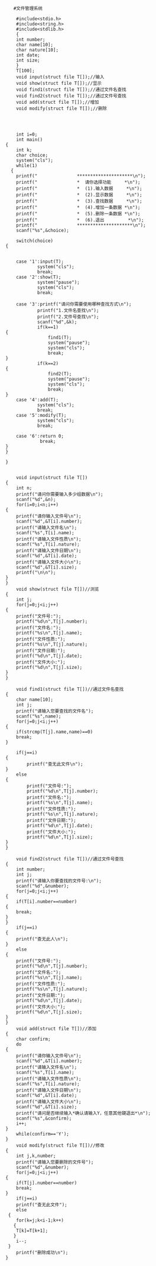            #文件管理系统 
           
            #include<stdio.h>
            #include<string.h>
            #include<stdlib.h>
            {
            int number;
            char name[10];
            char nature[10];
            int date;
            int size;
            }   
            T[100];
            void input(struct file T[]);//输入
            void show(struct file T[]);//显示
            void find1(struct file T[]);//通过文件名查找
            void find2(struct file T[]);//通过文件号查找
            void add(struct file T[]);//增加
            void modify(struct file T[]);//删除




            int i=0;
            int main()
        {
            int k;
            char choice;
            system("cls");
            while(1)
          {
            printf("               *********************\n");
            printf("               *  请你选择功能     *\n");
            printf("               *  (1).输入数据     *\n");
            printf("               *  (2).显示数据     *\n");
            printf("               *  (3).查找数据     *\n");
            printf("               *  (4).增加一条数据 *\n");
            printf("               *  (5).删除一条数据 *\n");
            printf("               *  (6).退出         *\n");
            printf("               *********************\n");
            scanf("%s",&choice);

            switch(choice)
        {


            case '1':input(T);
                    system("cls");
                    break;
            case '2':show(T);
                    system("pause");
                    system("cls");
                    break;

            case '3':printf("请问你需要使用哪种查找方式\n");
                    printf("1.文件名查找\n");
                    printf("2.文件号查找\n");
                    scanf("%d",&k);
                    if(k==1)
        {
                        find1(T);
                        system("pause");
                        system("cls");
                        break;
        }
                    if(k==2)
        {
                        find2(T);
                        system("pause");
                        system("cls");
                        break;
        }
            case '4':add(T);
                    system("cls");
                    break;
            case '5':modify(T);
                    system("cls");
                    break;

            case '6':return 0;
                     break;
        }
        }

        }


            void input(struct file T[])
        {
            int n;
            printf("请问你需要输入多少组数据\n");
            scanf("%d",&n);
            for(i=0;i<n;i++)
        {
            printf("请你输入文件号\n");
            scanf("%d",&T[i].number);
            printf("请输入文件名\n");
            scanf("%s",T[i].name);
            printf("请输入文件性质\n");
            scanf("%s",T[i].nature);
            printf("请输入文件日期\n");
            scanf("%d",&T[i].date);
            printf("请输入文件大小\n");
            scanf("%d",&T[i].size);
            printf("\n\n");
        }
        }
            void show(struct file T[])//浏览
        {
            int j;
            for(j=0;j<i;j++)
        {
            printf("文件号:");
            printf("%d\n",T[j].number);
            printf("文件名:");
            printf("%s\n",T[j].name);
            printf("文件性质:");
            printf("%s\n",T[j].nature);
            printf("文件日期:");
            printf("%d\n",T[j].date);
            printf("文件大小:");
            printf("%d\n",T[j].size);
        }
        }

            void find1(struct file T[])//通过文件名查找
        {
            char name[10];
            int j;
            printf("请输入您要查找的文件名");
            scanf("%s",name);
            for(j=0;j<i;j++)
        {
            if(strcmp(T[j].name,name)==0)
            break;
        }

            if(j==i)
        {
                printf("查无此文件\n");
        }
            else
        {
                printf("文件号:");
                printf("%d\n",T[j].number);
                printf("文件名:");
                printf("%s\n",T[j].name);
                printf("文件性质:");
                printf("%s\n",T[j].nature);
                printf("文件日期:");
                printf("%d\n",T[j].date);
                printf("文件大小:");
                printf("%d\n",T[j].size);
        }
        }

            void find2(struct file T[])//通过文件号查找
        {
            int number;
            int j;
            printf("请输入你要查找的文件号:\n");
            scanf("%d",&number);
            for(j=0;j<i;j++)
        {
            if(T[i].number==number)
        {
            break;
        }
        }
            if(j==i)
        {
            printf("查无此人\n");
        }
            else
        {
            printf("文件号:");
            printf("%d\n",T[j].number);
            printf("文件名:");
            printf("%s\n",T[j].name);
            printf("文件性质:");
            printf("%s\n",T[j].nature);
            printf("文件日期:");
            printf("%d\n",T[j].date);
            printf("文件大小:");
            printf("%d\n",T[j].size);
        }
        }
            void add(struct file T[])//添加
        {
            char confirm;
            do
        {
            printf("请你输入文件号\n");
            scanf("%d",&T[i].number);
            printf("请输入文件名\n");
            scanf("%s",T[i].name);
            printf("请输入文件性质\n");
            scanf("%s",T[i].nature);
            printf("请输入文件日期\n");
            scanf("%d",&T[i].date);
            printf("请输入文件大小\n");
            scanf("%d",&T[i].size);
            printf("请问是否继续输入*确认请输入Y，任意其他键退出*\n");
            scanf("%s",&confirm);
            i++;
        }
            while(confirm=='Y');
        }
            void modify(struct file T[])//修改
        {
            int j,k,number;
            printf("请输入您要删除的文件号");
            scanf("%d",&number);
            for(j=0;j<i;j++)
        {
            if(T[j].number==number)
            break;
        }
            if(j==i)
            printf("查无此文件");
            else
         {
            for(k=j;k<i-1;k++)
           {
            T[k]=T[k+1];
           }
            i--;
         }
            printf("删除成功\n");
        }
   
